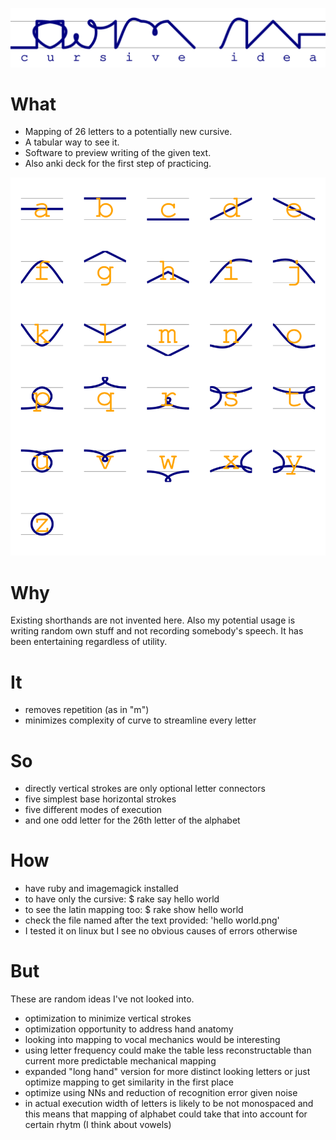 ![Example cursive saying: cursive idea](cursive%20idea.png?raw=true)

# What

- Mapping of 26 letters to a potentially new cursive.
- A tabular way to see it.
- Software to preview writing of the given text.
- Also anki deck for the first step of practicing.

![Table with letters](table.png?raw=true)

# Why

Existing shorthands are not invented here.
Also my potential usage is writing random own stuff and not recording somebody's speech.
It has been entertaining regardless of utility.

# It

- removes repetition (as in "m")
- minimizes complexity of curve to streamline every letter

# So

- directly vertical strokes are only optional letter connectors
- five simplest base horizontal strokes
- five different modes of execution
- and one odd letter for the 26th letter of the alphabet

# How

- have ruby and imagemagick installed
- to have only the cursive: $ rake say hello world
- to see the latin mapping too: $ rake show hello world
- check the file named after the text provided: 'hello world.png'
- I tested it on linux but I see no obvious causes of errors otherwise

# But

These are random ideas I've not looked into.

- optimization to minimize vertical strokes
- optimization opportunity to address hand anatomy
- looking into mapping to vocal mechanics would be interesting
- using letter frequency could make the table less reconstructable than current more predictable mechanical mapping
- expanded "long hand" version for more distinct looking letters or just optimize mapping to get similarity in the first place
- optimize using NNs and reduction of recognition error given noise
- in actual execution width of letters is likely to be not monospaced and
  this means that mapping of alphabet could take that into account for certain rhytm
  (I think about vowels)
